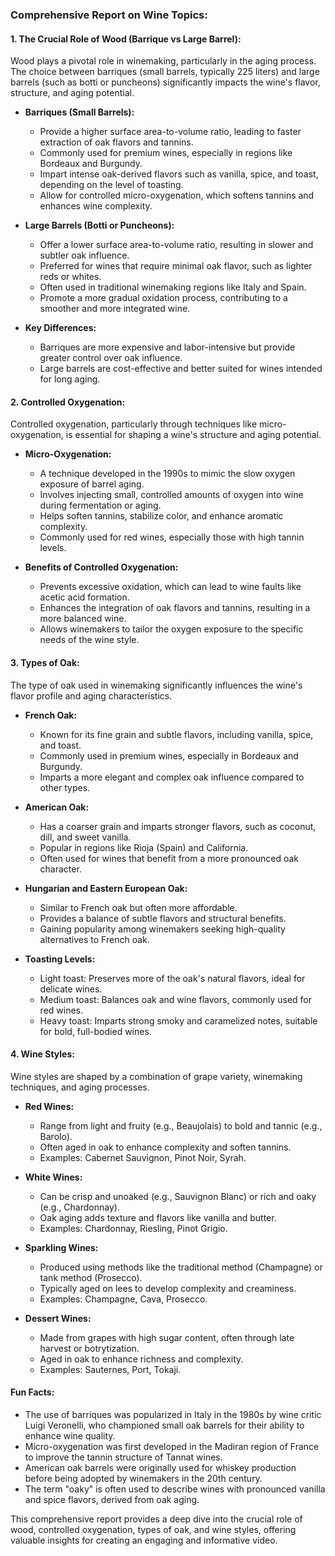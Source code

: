 ### Comprehensive Report on Wine Topics:  
#### 1. **The Crucial Role of Wood (Barrique vs Large Barrel):**  
Wood plays a pivotal role in winemaking, particularly in the aging process. The choice between barriques (small barrels, typically 225 liters) and large barrels (such as botti or puncheons) significantly impacts the wine's flavor, structure, and aging potential.  

- **Barriques (Small Barrels):**  
  - Provide a higher surface area-to-volume ratio, leading to faster extraction of oak flavors and tannins.  
  - Commonly used for premium wines, especially in regions like Bordeaux and Burgundy.  
  - Impart intense oak-derived flavors such as vanilla, spice, and toast, depending on the level of toasting.  
  - Allow for controlled micro-oxygenation, which softens tannins and enhances wine complexity.  

- **Large Barrels (Botti or Puncheons):**  
  - Offer a lower surface area-to-volume ratio, resulting in slower and subtler oak influence.  
  - Preferred for wines that require minimal oak flavor, such as lighter reds or whites.  
  - Often used in traditional winemaking regions like Italy and Spain.  
  - Promote a more gradual oxidation process, contributing to a smoother and more integrated wine.  

- **Key Differences:**  
  - Barriques are more expensive and labor-intensive but provide greater control over oak influence.  
  - Large barrels are cost-effective and better suited for wines intended for long aging.  

#### 2. **Controlled Oxygenation:**  
Controlled oxygenation, particularly through techniques like micro-oxygenation, is essential for shaping a wine's structure and aging potential.  

- **Micro-Oxygenation:**  
  - A technique developed in the 1990s to mimic the slow oxygen exposure of barrel aging.  
  - Involves injecting small, controlled amounts of oxygen into wine during fermentation or aging.  
  - Helps soften tannins, stabilize color, and enhance aromatic complexity.  
  - Commonly used for red wines, especially those with high tannin levels.  

- **Benefits of Controlled Oxygenation:**  
  - Prevents excessive oxidation, which can lead to wine faults like acetic acid formation.  
  - Enhances the integration of oak flavors and tannins, resulting in a more balanced wine.  
  - Allows winemakers to tailor the oxygen exposure to the specific needs of the wine style.  

#### 3. **Types of Oak:**  
The type of oak used in winemaking significantly influences the wine's flavor profile and aging characteristics.  

- **French Oak:**  
  - Known for its fine grain and subtle flavors, including vanilla, spice, and toast.  
  - Commonly used in premium wines, especially in Bordeaux and Burgundy.  
  - Imparts a more elegant and complex oak influence compared to other types.  

- **American Oak:**  
  - Has a coarser grain and imparts stronger flavors, such as coconut, dill, and sweet vanilla.  
  - Popular in regions like Rioja (Spain) and California.  
  - Often used for wines that benefit from a more pronounced oak character.  

- **Hungarian and Eastern European Oak:**  
  - Similar to French oak but often more affordable.  
  - Provides a balance of subtle flavors and structural benefits.  
  - Gaining popularity among winemakers seeking high-quality alternatives to French oak.  

- **Toasting Levels:**  
  - Light toast: Preserves more of the oak's natural flavors, ideal for delicate wines.  
  - Medium toast: Balances oak and wine flavors, commonly used for red wines.  
  - Heavy toast: Imparts strong smoky and caramelized notes, suitable for bold, full-bodied wines.  

#### 4. **Wine Styles:**  
Wine styles are shaped by a combination of grape variety, winemaking techniques, and aging processes.  

- **Red Wines:**  
  - Range from light and fruity (e.g., Beaujolais) to bold and tannic (e.g., Barolo).  
  - Often aged in oak to enhance complexity and soften tannins.  
  - Examples: Cabernet Sauvignon, Pinot Noir, Syrah.  

- **White Wines:**  
  - Can be crisp and unoaked (e.g., Sauvignon Blanc) or rich and oaky (e.g., Chardonnay).  
  - Oak aging adds texture and flavors like vanilla and butter.  
  - Examples: Chardonnay, Riesling, Pinot Grigio.  

- **Sparkling Wines:**  
  - Produced using methods like the traditional method (Champagne) or tank method (Prosecco).  
  - Typically aged on lees to develop complexity and creaminess.  
  - Examples: Champagne, Cava, Prosecco.  

- **Dessert Wines:**  
  - Made from grapes with high sugar content, often through late harvest or botrytization.  
  - Aged in oak to enhance richness and complexity.  
  - Examples: Sauternes, Port, Tokaji.  

#### Fun Facts:  
- The use of barriques was popularized in Italy in the 1980s by wine critic Luigi Veronelli, who championed small oak barrels for their ability to enhance wine quality.  
- Micro-oxygenation was first developed in the Madiran region of France to improve the tannin structure of Tannat wines.  
- American oak barrels were originally used for whiskey production before being adopted by winemakers in the 20th century.  
- The term "oaky" is often used to describe wines with pronounced vanilla and spice flavors, derived from oak aging.  

This comprehensive report provides a deep dive into the crucial role of wood, controlled oxygenation, types of oak, and wine styles, offering valuable insights for creating an engaging and informative video.